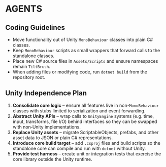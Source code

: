 # AGENTS

## Coding Guidelines
- Move functionality out of Unity `MonoBehaviour` classes into plain C# classes.
- Keep `MonoBehaviour` scripts as small wrappers that forward calls to the standalone classes.
- Place new C# source files in `Assets/Scripts` and ensure namespaces remain `TiltBrush`.
- When adding files or modifying code, run `dotnet build` from the repository root.

## Unity Independence Plan
1. **Consolidate core logic** – ensure all features live in non-`MonoBehaviour` classes with stubs limited to serialization and event forwarding.
2. **Abstract Unity APIs** – wrap calls to `UnityEngine` systems (e.g. time, input, transforms, file I/O) behind interfaces so they can be swapped with non‑Unity implementations.
3. **Replace Unity assets** – migrate ScriptableObjects, prefabs, and other asset data to JSON or plain C# representations.
4. **Introduce core build target** – add `.csproj` files and build scripts so the standalone core can compile and run with `dotnet` without Unity.
5. **Provide test harness** – create unit or integration tests that exercise the core library outside the Unity runtime.

